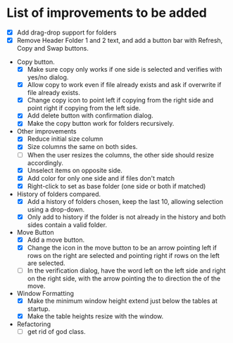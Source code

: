 # List of improvements to be added

- [X] Add drag-drop support for folders
- [X] Remove Header Folder 1 and 2 text, and add a button bar with Refresh, Copy and Swap buttons.
- Copy button.
  - [X] Make sure copy only works if one side is selected and verifies with yes/no dialog.
  - [X] Allow copy to work even if file already exists and ask if overwrite if file already exists.
  - [X] Change copy icon to point left if copying from the right side and point right if copying from the left side.
  - [X] Add delete button with confirmation dialog.
  - [X] Make the copy button work for folders recursively.
- Other improvements
  - [X] Reduce initial size column
  - [X] Size columns the same on both sides.
  - [ ] When the user resizes the columns, the other side should resize accordingly.
  - [X] Unselect items on opposite side.
  - [X] Add color for only one side and if files don't match
  - [X] Right-click to set as base folder (one side or both if matched)
- History of folders compared.
  - [X] Add a history of folders chosen, keep the last 10, allowing selection using a drop-down.
  - [X] Only add to history if the folder is not already in the history and both sides contain a valid folder.
- Move Button
  - [X] Add a move button.
  - [X] Change the icon in the move button to be an arrow pointing left if rows on the right are selected and pointing right if rows on the left are selected.
  - [ ] In the verification dialog, have the word left on the left side and right on the right side, with the arrow pointing the to direction the of the move.
- Window Formatting
  - [X] Make the minimum window height extend just below the tables at startup. 
  - [X] Make the table heights resize with the window.
- Refactoring
  - [ ] get rid of god class.